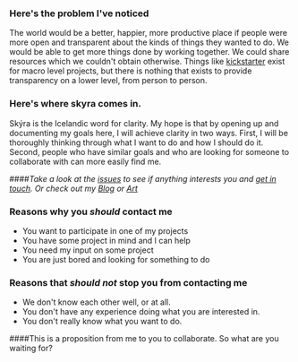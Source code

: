 ### Here's the problem I've noticed
The world would be a better, happier, more productive place if people were more open and transparent about the kinds of things they wanted to do. We would be able to get more things done by working together. We could share resources which we couldn't obtain otherwise. Things like [kickstarter](http://www.kickstarter.com) exist for macro level projects, but there is nothing that exists to provide transparency on a lower level, from person to person.

### Here's where skyra comes in.
Skýra is the Icelandic word for clarity. My hope is that by opening up and documenting my goals here, I will achieve clarity in two ways. First, I will be thoroughly thinking through what I want to do and how I should do it. Second, people who have similar goals and who are looking for someone to collaborate with can more easily find me.

####*Take a look at the [issues](https://github.com/skyra/skyra/issues) to see if anything interests you and [get in touch](https://plus.google.com/104703535905863588406). Or check out my [Blog](/blog) or [Art](/art)*

### Reasons why you *should* contact me
* You want to participate in one of my projects
* You have some project in mind and I can help
* You need my input on some project
* You are just bored and looking for something to do

### Reasons that *should not* stop you from contacting me
* We don't know each other well, or at all.
* You don't have any experience doing what you are interested in.
* You don't really know what you want to do.

####This is a proposition from me to you to collaborate. So what are you waiting for?